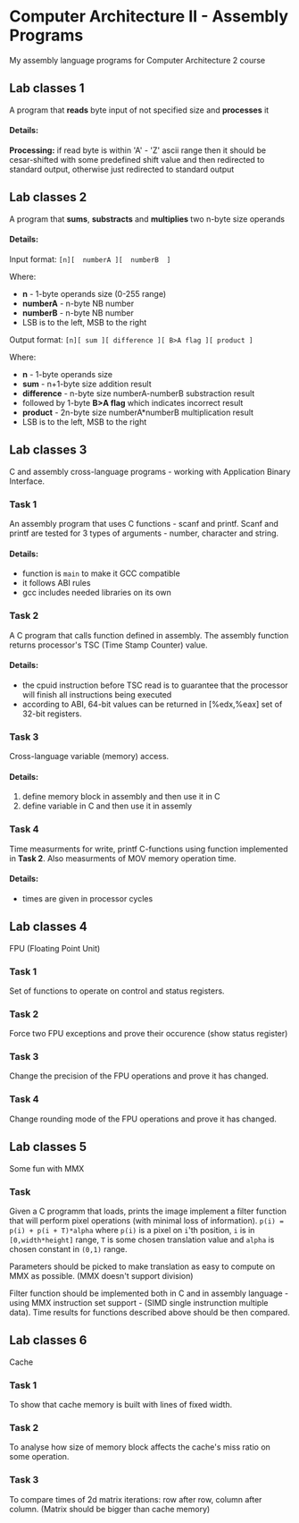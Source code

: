 # Computer Architecture II - Assembly Programs
My assembly language programs for Computer Architecture 2 course

## Lab classes 1
 A program that **reads** byte input of not specified size and **processes** it
#### Details:
 **Processing:** if read byte is within 'A' - 'Z' ascii range then it should
 be cesar-shifted with some predefined shift value and then redirected
 to standard output, otherwise just redirected to standard output
 
## Lab classes 2
 A program that **sums**, **substracts** and **multiplies** two n-byte size operands
#### Details:
Input format: `[n][  numberA ][  numberB  ]`

Where:
  * **n** - 1-byte operands size (0-255 range)
  * **numberA** - n-byte NB number
  * **numberB** - n-byte NB number
  * LSB is to the left, MSB to the right

Output format: `[n][ sum ][ difference ][ B>A flag ][ product ]`
 
Where:
  - **n** - 1-byte operands size
  - **sum** - n+1-byte size addition result
  - **difference** - n-byte size numberA-numberB substraction result
  - followed by 1-byte **B>A flag** which indicates incorrect result
  - **product** - 2n-byte size numberA*numberB multiplication result
  - LSB is to the left, MSB to the right

## Lab classes 3
 C and assembly cross-language programs - working with Application Binary Interface.
### Task 1
 An assembly program that uses C functions - scanf and printf. Scanf and printf are tested for 3 types of arguments - number, character and string.
#### Details:
* function is `main` to make it GCC compatible
* it follows ABI rules
* gcc includes needed libraries on its own
### Task 2
 A C program that calls function defined in assembly. The assembly function returns processor's TSC (Time Stamp Counter) value.
#### Details:
* the cpuid instruction before TSC read is to guarantee that the processor will finish all instructions being executed
* according to ABI, 64-bit values can be returned in [%edx,%eax] set of 32-bit registers.
### Task 3
 Cross-language variable (memory) access.
#### Details:
1. define memory block in assembly and then use it in C
2. define variable in C and then use it in assemly
### Task 4
 Time measurments for write, printf C-functions using function implemented in **Task 2**. Also measurments of MOV memory operation time.
#### Details:
* times are given in processor cycles

## Lab classes 4
 FPU (Floating Point Unit)
### Task 1
 Set of functions to operate on control and status registers. 
### Task 2
 Force two FPU exceptions and prove their occurence (show status register)
### Task 3
 Change the precision of the FPU operations and prove it has changed. 
### Task 4
 Change rounding mode of the FPU operations and prove it has changed.


## Lab classes 5
 Some fun with MMX
### Task
 Given a C programm that loads, prints the image implement a filter function that will perform pixel operations (with minimal loss of information). `p(i) = p(i) + p(i + T)*alpha` where `p(i)` is a pixel on `i`'th position, `i` is in `[0,width*height]` range, `T` is some chosen translation value and `alpha` is chosen constant in `(0,1)` range. 
 
 Parameters should be picked to make translation as easy to compute on MMX as possible. (MMX doesn't support division)
 
 Filter function should be implemented both in C and in assembly language - using MMX instruction set support - (SIMD single instrunction multiple data). Time results for functions described above should be then compared.
 
 
## Lab classes 6
 Cache
### Task 1
 To show that cache memory is built with lines of fixed width.
### Task 2
 To analyse how size of memory block affects the cache's miss ratio on some operation.
### Task 3
 To compare times of 2d matrix iterations: row after row, column after column. (Matrix should be bigger than cache memory)

